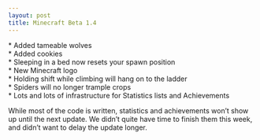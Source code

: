 ```yaml
---
layout: post
title: Minecraft Beta 1.4
---
```

\* Added tameable wolves<br>
\* Added cookies<br>
\* Sleeping in a bed now resets your spawn position<br>
\* New Minecraft logo<br>
\* Holding shift while climbing will hang on to the ladder<br>
\* Spiders will no longer trample crops<br>
\* Lots and lots of infrastructure for Statistics lists and Achievements<br>

While most of the code is written, statistics and achievements won’t show up until the next update. We didn’t quite have time to finish them this week, and didn’t want to delay the update longer.
